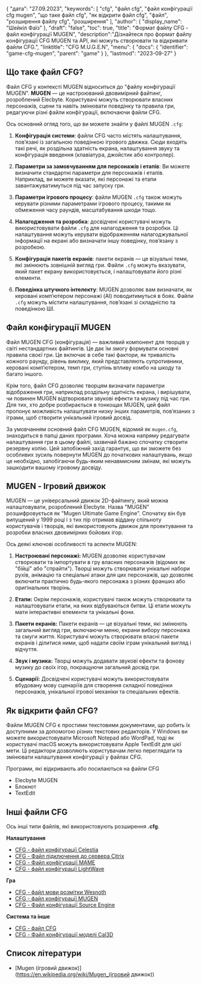 {
"дата": "27.09.2023",
  "keywords": [
"cfg",
"файл cfg",
"файл конфігурації cfg mugen",
"що таке файл cfg",
"як відкрити файл cfg",
"файл",
"розширення файлу cfg",
"розширення"
],
  "author": {
"display_name": "Шейкіл Фаїз"
},
"draft": "false",
"toc": true,
"title": "Формат файлу CFG - файл конфігурації MUGEN",
  "description":"Дізнайтеся про формат файлу конфігурації CFG MUGEN та API, які можуть створювати та відкривати файли CFG.",
  "linktitle": "CFG M.U.G.E.N",
  "menu": {
    "docs": {
      "identifier": "game-cfg-mugen",
      "parent": "game"
}
},
"lastmod": "2023-09-27"
}

## Що таке файл CFG?

Файл CFG у контексті MUGEN відноситься до "файлу конфігурації MUGEN". **MUGEN** — це настроюваний двовимірний файтинг, розроблений Elecbyte. Користувачі можуть створювати власних персонажів, сцени та навіть змінювати поведінку та правила гри, редагуючи різні файли конфігурації, включаючи файли CFG.

Ось основний огляд того, що ви можете знайти у файлі MUGEN `.cfg`:

1. **Конфігурація системи**: файли CFG часто містять налаштування, пов’язані із загальною поведінкою ігрового движка. Сюди входять такі речі, як роздільна здатність екрана, налаштування звуку та конфігурація введення (клавіатура, джойстик або контролер).
    








2. **Параметри за замовчуванням для персонажів і етапів**: Ви можете визначити стандартні параметри для персонажів і етапів. Наприклад, ви можете вказати, які персонажі та етапи завантажуватимуться під час запуску гри.
    








3. **Параметри ігрового процесу**: файли MUGEN `.cfg` також можуть керувати різними параметрами ігрового процесу, такими як обмеження часу раундів, масштабування шкоди тощо.
    








4. **Налагодження та розробка**: досвідчені користувачі можуть використовувати файли `.cfg` для налагодження та розробки. Ці налаштування можуть керувати відображенням налагоджувальної інформації на екрані або визначати іншу поведінку, пов’язану з розробкою.
    








5. **Конфігурація пакетів екранів**: пакети екранів — це візуальні теми, які змінюють зовнішній вигляд гри. Файли `.cfg` можуть вказувати, який пакет екрану використовується, і налаштовувати його різні елементи.
    








6. **Поведінка штучного інтелекту**: MUGEN дозволяє вам визначати, як керовані комп’ютером персонажі (AI) поводитимуться в боях. Файли `.cfg` можуть містити налаштування, пов’язані зі складністю та поведінкою ШІ.

## Файл конфігурації MUGEN

Файл MUGEN CFG (конфігурація) — важливий компонент для творців у світі нестандартних файтингів. Це дає їм змогу формувати основні правила своєї гри. Це включає в себе такі фактори, як тривалість кожного раунду, рівень виклику, який представляють супротивники, керовані комп’ютером, темп гри, ступінь впливу комбо на шкоду та багато іншого.

Крім того, файл CFG дозволяє творцям визначати параметри відображення гри, наприклад роздільну здатність екрана, і вирішувати, чи повинен MUGEN відтворювати звукові ефекти та музику під час гри. Для тих, хто добре розбирається в тонкощах MUGEN, цей файл пропонує можливість налаштувати низку інших параметрів, пов’язаних з іграми, щоб створити унікальний ігровий досвід.

За умовчанням основний файл CFG MUGEN, відомий як `mugen.cfg`, знаходиться в папці даних програми. Хоча можна напряму редагувати налаштування гри в цьому файлі, зазвичай бажано спочатку створити резервну копію. Цей запобіжний захід гарантує, що ви зможете без особливих зусиль повернути MUGEN до початкових налаштувань, якщо це необхідно, запобігаючи будь-яким ненавмисним змінам, які можуть зашкодити вашому ігровому досвіду.

## MUGEN - Ігровий движок

MUGEN — це універсальний движок 2D-файтингу, який можна налаштовувати, розроблений Elecbyte. Назва "MUGEN" розшифровується як "Mugen Ultimate Game Engine". Спочатку він був випущений у 1999 році і з тих пір отримав віддану спільноту користувачів і творців, які використовують движок для проектування та розробки власних двовимірних бойових ігор.

Ось деякі ключові особливості та аспекти MUGEN:

1. **Настроювані персонажі:** MUGEN дозволяє користувачам створювати та імпортувати в гру власних персонажів (відомих як "бійці" або "спрайти"). Творці можуть створювати унікальні набори рухів, анімацію та спеціальні атаки для цих персонажів, що дозволяє включити практично будь-якого персонажа з різних франшиз або оригінальних творінь.
    








2. **Етапи:** Окрім персонажів, користувачі також можуть створювати та налаштовувати етапи, на яких відбуваються битви. Ці етапи можуть мати інтерактивні елементи та унікальні фони.
      









3. **Пакети екранів:** Пакети екранів — це візуальні теми, які змінюють загальний вигляд гри, включаючи меню, екрани вибору персонажа та смуги життя. Користувачі можуть створювати власні пакети екранів і ділитися ними, щоб надати своїм іграм унікальний вигляд і відчуття.
    








4. **Звук і музика:** Творці можуть додавати звукові ефекти та фонову музику до своїх ігор, покращуючи загальний досвід гри.
    








5. **Сценарії:** Досвідчені користувачі можуть використовувати вбудовану мову сценаріїв для створення складної поведінки персонажів, унікальної ігрової механіки та спеціальних ефектів.

## Як відкрити файл CFG?

Файли MUGEN CFG є простими текстовими документами, що робить їх доступними за допомогою різних текстових редакторів. У Windows ви можете використовувати Microsoft Notepad або WordPad, тоді як користувачі macOS можуть використовувати Apple TextEdit для цієї мети. Ці редактори дозволяють користувачам легко переглядати та змінювати налаштування конфігурації у файлах CFG.

Програми, які відкривають або посилаються на файли CFG

- Elecbyte MUGEN
- Блокнот
- TextEdit

## Інші файли CFG

Ось інші типи файлів, які використовують розширення **.cfg**.

**Налаштування**
- [CFG - файл конфігурації Celestia](/uk/settings/cfg-celestia/)
- [CFG - Файл підключення до сервера Citrix](/uk/settings/cfg-citrix/)
- [CFG - Файл конфігурації MAME](/uk/settings/cfg-mame/)
- [CFG - файл конфігурації LightWave](/uk/settings/cfg-lightwave/)

**Гра**
- [CFG - файл мови розмітки Wesnoth](/uk/game/cfg-wesnoth/)
- [CFG - файл конфігурації MUGEN](/uk/game/cfg-mugen/)
- [CFG - Файл конфігурації Source Engine](/uk/game/cfg-sourceengine/)

**Система та інше**
- [CFG - файл CFG](/uk/system/cfg/)
- [CFG - Файл конфігурації моделі Cal3D](/uk/misc/cfg-cal3d/)

## Список літератури
* [Mugen (ігровий движок)](https://en.wikipedia.org/wiki/Mugen_(ігровий движок))

